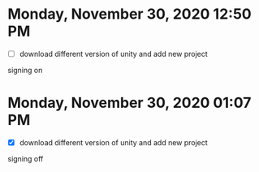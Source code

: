 # Monday, November 30, 2020 12:50 PM
- [ ] download different version of unity and add new project

signing on 

# Monday, November 30, 2020 01:07 PM
- [x] download different version of unity and add new project

signing off
